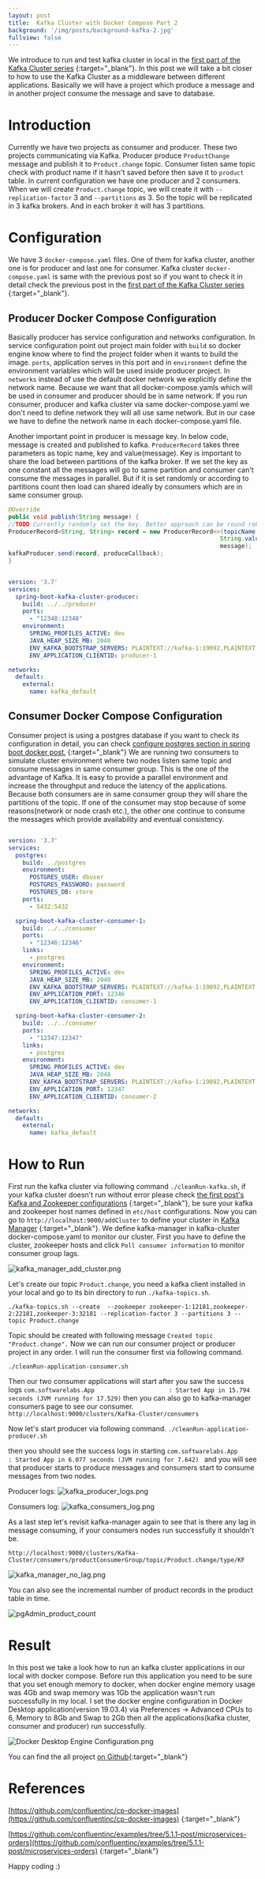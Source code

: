 ```yaml
---
layout: post
title:  Kafka Cluster with Docker Compose Part 2
background: '/img/posts/background-kafka-2.jpg'
fullview: false
---
```

We introduce to run and test kafka cluster in local in the [first part of the Kafka Cluster series](https://muzir.github.io/2019/08/19/Docker-Compose-Kafka-Cluster-1.html) {:target="_blank"}. 
In this post we will take a bit closer to how to use the Kafka Cluster as a middleware between different applications. 
Basically we will have a project which produce a message and in another project consume the message and
save to database.

# Introduction

Currently we have two projects as consumer and producer. These two projects communicating via Kafka. Producer produce `ProductChange` message and publish it to ```Product.change``` topic.
Consumer listen same topic check with product name if it hasn't saved before then save it to ```product``` table. In current configuration we have one producer and 2 consumers.
When we will create ```Product.change``` topic, we will create it with ```--replication-factor``` 3 and ```--partitions``` as 3. So the topic will be replicated in 3 kafka brokers. And in each broker
it will has 3 partitions.
 
# Configuration 

We have 3 ```docker-compose.yaml``` files. One of them for kafka cluster, another one is for producer and last one for consumer. Kafka cluster ```docker-compose.yaml``` is same with the previous post so if you 
want to check it in detail check the previous post in the [first part of the Kafka Cluster series](http://muzir.github.io/2019/08/19/Docker-Compose-Kafka-Cluster-1.html#configureKafka) {:target="_blank"}.

## Producer Docker Compose Configuration

Basically producer has service configuration and networks configuration. In service configuration point out project main folder with ```build``` so docker engine know where to find 
the project folder when it wants to build the image. ```ports```, application serves in this port and in ```environment``` define the environment variables which 
will be used inside producer project. In ```networks``` instead of use the default docker network we explicitly define the network name. Because we want that all docker-compose.yamls 
which will be used in consumer and producer should be in same network. If you run consumer, producer and kafka cluster via same docker-compose.yaml we don't need to define network
they will all use same network. But in our case we have to define the network name in each docker-compose.yaml file. 

Another important point in producer is message key. In below code, message is created and published to kafka. ```ProducerRecord``` takes three parameters as topic name, key and value(message). 
Key is important to share the load between partitions of the kafka broker. If we set the key as one constant all the messages will go to same partition and consumer can't consume the messages in parallel. 
But if it is set randomly or according to partitions count then load can shared ideally by consumers which are in same consumer group.    

```java
@Override
public void publish(String message) {
//TODO Currently randomly set the key. Better approach can be round robin with partions count.
ProducerRecord<String, String> record = new ProducerRecord<>(topicName(), 
                                                            String.valueOf(message.hashCode()), 
                                                            message);
kafkaProducer.send(record, produceCallback);
}
```


```yaml

version: '3.7'
services:
  spring-boot-kafka-cluster-producer:
    build: ../../producer
    ports:
      - "12348:12348"
    environment:
      SPRING_PROFILES_ACTIVE: dev
      JAVA_HEAP_SIZE_MB: 2048
      ENV_KAFKA_BOOTSTRAP_SERVERS: PLAINTEXT://kafka-1:19092,PLAINTEXT://kafka-2:29092,PLAINTEXT://kafka-3:39092
      ENV_APPLICATION_CLIENTID: producer-1

networks:
  default:
    external:
      name: kafka_default

```

## Consumer Docker Compose Configuration

Consumer project is using a postgres database if you want to check its configuration in detail, you can check [configure postgres section in spring boot docker post.](https://muzir.github.io/2019/03/24/Spring-Boot-Docker.html#configurePostgres) {:target="_blank"}
We are running two consumers to simulate cluster environment where two nodes listen same topic and consume messages in same consumer group. This is the one of the advantage of Kafka. It is easy to provide a parallel environment and increase the throughput and reduce the latency of the applications.
Because both consumers are in same consumer group they will share the partitions of the topic. If one of the consumer may stop because of some reasons(network or node crash etc.), the other one continue to consume the messages which provide availability and eventual consistency. 
 
  
```yaml

version: '3.7'
services:
  postgres:
    build: ../postgres
    environment:
      POSTGRES_USER: dbuser
      POSTGRES_PASSWORD: password
      POSTGRES_DB: store
    ports:
      - 5432:5432

  spring-boot-kafka-cluster-consumer-1:
    build: ../../consumer
    ports:
      - "12346:12346"
    links:
      - postgres
    environment:
      SPRING_PROFILES_ACTIVE: dev
      JAVA_HEAP_SIZE_MB: 2048
      ENV_KAFKA_BOOTSTRAP_SERVERS: PLAINTEXT://kafka-1:19092,PLAINTEXT://kafka-2:29092,PLAINTEXT://kafka-3:39092
      ENV_APPLICATION_PORT: 12346
      ENV_APPLICATION_CLIENTID: consumer-1

  spring-boot-kafka-cluster-consumer-2:
    build: ../../consumer
    ports:
      - "12347:12347"
    links:
      - postgres
    environment:
      SPRING_PROFILES_ACTIVE: dev
      JAVA_HEAP_SIZE_MB: 2048
      ENV_KAFKA_BOOTSTRAP_SERVERS: PLAINTEXT://kafka-1:19092,PLAINTEXT://kafka-2:29092,PLAINTEXT://kafka-3:39092
      ENV_APPLICATION_PORT: 12347
      ENV_APPLICATION_CLIENTID: consumer-2

networks:
  default:
    external:
      name: kafka_default

```
# How to Run 

First run the kafka cluster via following command `./cleanRun-kafka.sh`, if your kafka cluster doesn't run without error please check [the first post's Kafka and Zookeeper configurations](http://muzir.github.io/2019/08/19/Docker-Compose-Kafka-Cluster-1.html#configureZookeeper) {:target="_blank"},
be sure your kafka and zookeeper host names defined in ```etc/host``` configurations.
Now you can go to ```http://localhost:9000/addCluster``` to define your cluster in [Kafka Manager](https://github.com/yahoo/kafka-manager) {:target="_blank"}. We define kafka-manager in 
kafka-cluster docker-compose.yaml to monitor our cluster. First you have to define the cluster, zookeeper hosts and click `Poll consumer information` to monitor consumer group lags.   

![kafka_manager_add_cluster.png](/img/posts/kafka_manager_add_cluster_50.png) 

Let's create our topic `Product.change`, you need a kafka client installed in your local and go to its bin directory to run `./kafka-topics.sh`.

`./kafka-topics.sh --create  --zookeeper zookeeper-1:12181,zookeeper-2:22181,zookeeper-3:32181 --replication-factor 3 --partitions 3 --topic Product.change`

Topic should be created with following message `Created topic "Product.change".`
Now we can run our consumer project or producer project in any order. I will run the consumer first via following command.

`./cleanRun-application-consumer.sh `

Then our two consumer applications will start after you saw the success logs `com.softwarelabs.App                     : Started App in 15.794 seconds (JVM running for 17.529)`
then you can also go to kafka-manager consumers page to see our consumer. `http://localhost:9000/clusters/Kafka-Cluster/consumers`

Now let's start producer via following command.
`./cleanRun-application-producer.sh` 

then you should see the success logs in starting `com.softwarelabs.App                     : Started App in 6.077 seconds (JVM running for 7.642)
` and you will see that producer starts to produce messages and consumers start to consume messages from two nodes.

Producer logs:
![kafka_producer_logs.png](/img/posts/kafka_producer_logs.png) 

Consumers log:
![kafka_consumers_log.png](/img/posts/kafka_consumers_log.png)

As a last step let's revisit kafka-manager again to see that is there any lag in message consuming, if your consumers nodes run successfully it shouldn't be.

`http://localhost:9000/clusters/Kafka-Cluster/consumers/productConsumerGroup/topic/Product.change/type/KF`

![kafka_manager_no_lag.png](/img/posts/kafka_manager_no_lag.png) 

You can also see the incremental number of product records in the product table in time.

![pgAdmin_product_count](/img/posts/pgAdmin_product_count.png) 

# Result

In this post we take a look how to run an kafka cluster applications in our local with docker compose. Before run this application you need to be sure that you set enough memory to docker, when docker engine memory usage was 4Gb and swap memory was 1Gb the application wasn't run successfully in my local.
I set the docker engine configuration in Docker Desktop application(version 19.03.4) via Preferences -> Advanced CPUs to 6, Memory to 8Gb and Swap to 2Gb then all the applications(kafka cluster, consumer and producer) run successfully.

![Docker Desktop Engine Configuration.png](	/img/posts/dockerDesktopEngine_configuration.png) 

You can find the all project [on Github](https://github.com/muzir/softwareLabs/tree/master/spring-boot-kafka-cluster){:target="_blank"}

# References

[https://github.com/confluentinc/cp-docker-images](https://github.com/confluentinc/cp-docker-images) {:target="_blank"} 

[https://github.com/confluentinc/examples/tree/5.1.1-post/microservices-orders](https://github.com/confluentinc/examples/tree/5.1.1-post/microservices-orders) {:target="_blank"}

Happy coding :) 

